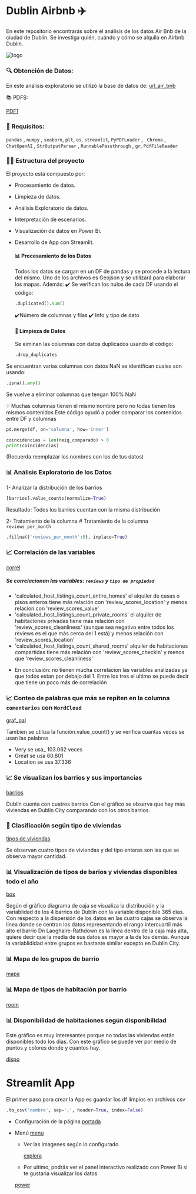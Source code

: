 # Dublin Airbnb ✈️
En este repositorio encontrarás sobre el análisis de los datos Air Bnb de la ciudad de Dublín. Se investiga quién, cuándo y cómo se alquila en Airbnb Dublín.

![logo](https://private-user-images.githubusercontent.com/161485153/320519436-1ea31b8f-1751-401a-ad5d-d999950d1824.png?jwt=eyJhbGciOiJIUzI1NiIsInR5cCI6IkpXVCJ9.eyJpc3MiOiJnaXRodWIuY29tIiwiYXVkIjoicmF3LmdpdGh1YnVzZXJjb250ZW50LmNvbSIsImtleSI6ImtleTUiLCJleHAiOjE3MTI1ODY1NTAsIm5iZiI6MTcxMjU4NjI1MCwicGF0aCI6Ii8xNjE0ODUxNTMvMzIwNTE5NDM2LTFlYTMxYjhmLTE3NTEtNDAxYS1hZDVkLWQ5OTk5NTBkMTgyNC5wbmc_WC1BbXotQWxnb3JpdGhtPUFXUzQtSE1BQy1TSEEyNTYmWC1BbXotQ3JlZGVudGlhbD1BS0lBVkNPRFlMU0E1M1BRSzRaQSUyRjIwMjQwNDA4JTJGdXMtZWFzdC0xJTJGczMlMkZhd3M0X3JlcXVlc3QmWC1BbXotRGF0ZT0yMDI0MDQwOFQxNDI0MTBaJlgtQW16LUV4cGlyZXM9MzAwJlgtQW16LVNpZ25hdHVyZT1iZTFlZDJiOTAzNmIxNWU3MDE1OWVkODZiODIwZTE1NzBhNGU0YjIyNTgwZTJjMzUyNjM4ZTdjZjZjNWJhN2JmJlgtQW16LVNpZ25lZEhlYWRlcnM9aG9zdCZhY3Rvcl9pZD0wJmtleV9pZD0wJnJlcG9faWQ9MCJ9.HltR0cnJlzi6toELSztLzM1L3faZrOq382GMC4T0yXo)

### 🔍 Obtención de Datos:

En este análisis exploratorio se utilizó la base de datos de: 
[url_air_bnb](https://insideairbnb.com/get-the-data)

📚 PDFS:

[PDF1](https://www.dublincity.ie/sites/default/files/2023-12/dublin-city-council_tourism-strategy_online_aw_sml.pdf)

### 🧪 Requisitos: 
`pandas` , `numpy` , `seaborn`, `plt`, `os`, `streamlit`, `PyPDFLoader` , ` Chroma` ,
` ChatOpenAI` , `StrOutputParser` , `RunnablePassthrough` , `gr`, `PdfFileReader`

### 🕵️‍♂️ Estructura del proyecto

El proyecto está compuesto por:
* Procesamiento de datos.
* Limpieza de datos.
* Análisis Exploratorio de datos.
* Interpretación de escenarios.
* Visualización de datos en Power Bi.
* Desarrollo de App con Streamlit.

  #### 📊 Procesamiento de los Datos

  Todos los datos se cargan en un DF de pandas y se procede a la lectura del mismo.
  Uno de los archivos es Geojson y se utilizará para elaborar los mapas.
  Además:
  ✔️ Se verifican los nulos de cada DF
  usando el código:
  ```python
  .duplicated().sum()
  ```
  ✔️Número de columnas y filas
  ✔️ Info y tipo de dato

  #### 🧹 Limpieza de Datos
  Se eiminan las columnas con datos duplicados usando el código:
  ```python
  .drop_duplicates
  ```
Se encuentran varias columnas con datos NaN
se identifican cuales son usando:
  ```python
.isna().any()
   ```

Se vuelve a eliminar columnas que tengan 100% NaN

💡 Muchas columnas tienen el mismo nombre pero no todas tienen los mismos contenidos
Este código ayudó a poder comparar los contenidos entre DF y columnas
```python
pd.merge(df, on='columna', how='inner')

coincidencias = len(neig_comparado) > 0
print(coincidencias)
```
(Recuerda reemplazar los nombres con los de tus datos)

### 📊 Análisis Exploratorio de los Datos

1- Analizar la distribución de los barrios
```python
[barrios].value_counts(normalize=True)
```
Resultado: Todos los barrios cuentan con la misma distribución

2- Tratamiento de la columna # Tratamiento de la columna `reviews_per_month`
```python
.fillna({'reviews_per_month':0}, inplace=True)
```

### 📈 Correlación de las variables

[correl](https://github.com/AleDV89/Dublin_AirBnb/commit/5c2df8c800bdf44527abe7e9d403fc436a1e8497#commitcomment-140736746)

##### Se correlacionan las variables: `reviews` y `tipo de propiedad` 

* 'calculated_host_listings_count_entire_homes' el alquiler de casas o pisos enteros tiene más relación con 'review_scores_location' y menos relacion con 'review_scores_value'
* 'calculated_host_listings_count_private_rooms' el alquiler de habitaciones privadas tiene más relación con 'review_scores_cleanliness' (aunque sea negativo entre todos los reviews es el que más cerca del 1 está) y menos relación con 'review_scores_location'
* 'calculated_host_listings_count_shared_rooms' alquiler de habitaciones compartidas tiene más relación con 'review_scores_checkin' y menos que 'review_scores_cleanliness'
- En conclusión: no tienen mucha correlacion las variables analizadas ya que todos estan por debajo del 1. Entre los tres el ultimo se puede decir que tiene un poco más de correlación



### 📈 Conteo de palabras que más se repiten en la columna `comentarios` con `WordCloud`

[graf_pal](https://github.com/AleDV89/Dublin_AirBnb/commit/5c2df8c800bdf44527abe7e9d403fc436a1e8497#commitcomment-140736941)

Tambien se utiliza la función.value_count() y se verifica cuantas veces se usan las palabras
* Very se usa_ 103.062 veces
* Great se usa 60.801
* Location se usa 37.336

  
### 📈 Se visualizan los barrios y sus importancias
[barrios](https://github.com/AleDV89/Dublin_AirBnb/commit/5c2df8c800bdf44527abe7e9d403fc436a1e8497#commitcomment-140737155)

Dublín cuenta con cuatros barrios
Con el gráfico se observa que hay más viviendas en Dublin City comparando con los otros barrios.


### 🏰 Clasificación según tipo de viviendas
[tipos de viviendas](https://github.com/AleDV89/Dublin_AirBnb/commit/5c2df8c800bdf44527abe7e9d403fc436a1e8497#commitcomment-140737248)

Se observan cuatro tipos de viviendas y del tipo enteras son las que se observa mayor cantidad.

### 📊 Visualización de tipos de barios y viviendas disponibles todo el año
[box](https://github.com/AleDV89/Dublin_AirBnb/commit/5c2df8c800bdf44527abe7e9d403fc436a1e8497#commitcomment-140737496)

Según el gráfico diagrama de caja se visualiza la distribución y la variablidad de los 4 barrios de Dublin con la variable disponible 365 días. 
Con respecto a la dispersión de los datos en las cuatro cajas se observa la linea donde se centran los datos representando el rango intercuartil más alto el barrio Dn Laoghaire-Rathdown es la linea dentro de la caja más alta, quiere decir que la media de sus datos es mayor a la de los demás. 
Aunque la variablididad entre grupos es bastante similar excepto en Dublin City.

### 📊 Mapa de los grupos de barrio

[mapa](https://github.com/AleDV89/Dublin_AirBnb/commit/5c2df8c800bdf44527abe7e9d403fc436a1e8497#commitcomment-140737582)


### 📊 Mapa de tipos de habitación por barrio

[room](https://github.com/AleDV89/Dublin_AirBnb/commit/5c2df8c800bdf44527abe7e9d403fc436a1e8497#commitcomment-140737640)


### 📊 Disponibilidad de habitaciones según disponibilidad
Este gráfico es muy interesantes porque no todas las viviendas están disponibles todo los dias. 
Con este gráfico se puede ver por medio de puntos y colores donde y cuantos hay. 


[dispo](https://github.com/AleDV89/Dublin_AirBnb/commit/5c2df8c800bdf44527abe7e9d403fc436a1e8497#commitcomment-140737731)

# Streamlit App

El primer paso para crear la App es guardar los df limpios en archivos csv 
```python
.to_csv('nombre', sep=';', header=True, index=False)
```

* Configuración de la página
[portada](https://github.com/AleDV89/Dublin_AirBnb/commit/5c2df8c800bdf44527abe7e9d403fc436a1e8497#commitcomment-140738206)

* Menú
  [menu](https://github.com/AleDV89/Dublin_AirBnb/commit/5c2df8c800bdf44527abe7e9d403fc436a1e8497#commitcomment-140738494)

  * Ver las imagenes según lo configurado
 
    [explora](https://github.com/AleDV89/Dublin_AirBnb/commit/5c2df8c800bdf44527abe7e9d403fc436a1e8497#commitcomment-140738712)

  * Por ultimo, podrás ver el panel interactivo realizado con Power Bi  si te gustaria visualizar los datos
 
  [power](https://github.com/AleDV89/Dublin_AirBnb/commit/5c2df8c800bdf44527abe7e9d403fc436a1e8497#commitcomment-140738952)


  





